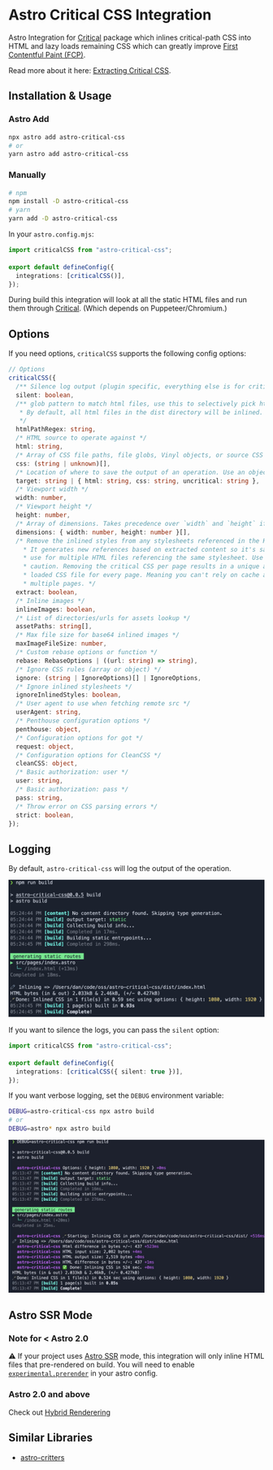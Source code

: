 # Astro Critical CSS Integration

Astro Integration for [Critical](https://github.com/addyosmani/critical) package which inlines critical-path CSS into HTML and lazy loads remaining CSS which can greatly improve [First Contentful Paint (FCP)](https://web.dev/fcp/).

Read more about it here: [Extracting Critical CSS](https://web.dev/extract-critical-css/).

## Installation & Usage

### Astro Add

```sh
npx astro add astro-critical-css
# or
yarn astro add astro-critical-css
```

### Manually

```sh
# npm
npm install -D astro-critical-css
# yarn
yarn add -D astro-critical-css
```

In your `astro.config.mjs`:

```ts
import criticalCSS from "astro-critical-css";

export default defineConfig({
  integrations: [criticalCSS()],
});
```

During build this integration will look at all the static HTML files and run them through [Critical](https://github.com/addyosmani/critical). (Which depends on Puppeteer/Chromium.)

## Options

If you need options, `criticalCSS` supports the following config options:

```ts
// Options
criticalCSS({
  /** Silence log output (plugin specific, everything else is for criticalCSS) */
  silent: boolean,
  /** glob pattern to match html files, use this to selectively pick html files into which critical css will be inlined (ex: just the home page excluding nested pages).
   * By default, all html files in the dist directory will be inlined.
   */
  htmlPathRegex: string,
  /* HTML source to operate against */
  html: string,
  /* Array of CSS file paths, file globs, Vinyl objects, or source CSS strings */
  css: (string | unknown)[],
  /* Location of where to save the output of an operation. Use an object with 'html' and 'css' props if you want to store both. */
  target: string | { html: string, css: string, uncritical: string },
  /* Viewport width */
  width: number,
  /* Viewport height */
  height: number,
  /* Array of dimensions. Takes precedence over `width` and `height` if set. */
  dimensions: { width: number, height: number }[],
  /* Remove the inlined styles from any stylesheets referenced in the HTML.
    * It generates new references based on extracted content so it's safe to
    * use for multiple HTML files referencing the same stylesheet. Use with
    * caution. Removing the critical CSS per page results in a unique async
    * loaded CSS file for every page. Meaning you can't rely on cache across
    * multiple pages. */
  extract: boolean,
  /* Inline images */
  inlineImages: boolean,
  /* List of directories/urls for assets lookup */
  assetPaths: string[],
  /* Max file size for base64 inlined images */
  maxImageFileSize: number,
  /* Custom rebase options or function */
  rebase: RebaseOptions | ((url: string) => string),
  /* Ignore CSS rules (array or object) */
  ignore: (string | IgnoreOptions)[] | IgnoreOptions,
  /* Ignore inlined stylesheets */
  ignoreInlinedStyles: boolean,
  /* User agent to use when fetching remote src */
  userAgent: string,
  /* Penthouse configuration options */
  penthouse: object,
  /* Configuration options for got */
  request: object,
  /* Configuration options for CleanCSS */
  cleanCSS: object,
  /* Basic authorization: user */
  user: string,
  /* Basic authorization: pass */
  pass: string,
  /* Throw error on CSS parsing errors */
  strict: boolean,
});
```

## Logging

By default, `astro-critical-css` will log the output of the operation.

![default console output](./public/default-logging.jpg)

If you want to silence the logs, you can pass the `silent` option:

```ts
import criticalCSS from "astro-critical-css";

export default defineConfig({
  integrations: [criticalCSS({ silent: true })],
});
```

If you want verbose logging, set the `DEBUG` environment variable:

```sh
DEBUG=astro-critical-css npx astro build
# or
DEBUG=astro* npx astro build
```

![debug console output](./public/debug-logging.jpg)

## Astro SSR Mode

### Note for < Astro 2.0

⚠️ If your project uses [Astro SSR](https://docs.astro.build/en/guides/server-side-rendering/#enabling-ssr-in-your-project) mode, this integration will only inline HTML files that pre-rendered on build. You will need to enable [`experimental.prerender`](https://docs.astro.build/en/reference/configuration-reference/#experimentalprerender) in your astro config.

### Astro 2.0 and above

Check out [Hybrid Renderering](https://docs.astro.build/en/guides/server-side-rendering/#hybrid-rendering)

## Similar Libraries

- [astro-critters](https://github.com/astro-community/astro-critters)
